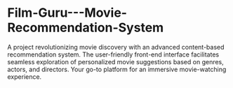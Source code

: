 # Film-Guru---Movie-Recommendation-System
A project revolutionizing movie discovery with an advanced content-based recommendation system. The user-friendly front-end interface facilitates seamless exploration of personalized movie suggestions based on genres, actors, and directors. Your go-to platform for an immersive movie-watching experience.
